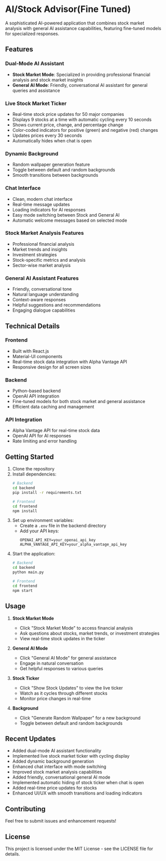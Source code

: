 # AI/Stock Advisor(Fine Tuned)

A sophisticated AI-powered application that combines stock market analysis with general AI assistance capabilities, featuring fine-tuned models for specialized responses.

## Features

### Dual-Mode AI Assistant
- **Stock Market Mode**: Specialized in providing professional financial analysis and stock market insights
- **General AI Mode**: Friendly, conversational AI assistant for general queries and assistance

### Live Stock Market Ticker
- Real-time stock price updates for 50 major companies
- Displays 9 stocks at a time with automatic cycling every 10 seconds
- Shows current price, change, and percentage change
- Color-coded indicators for positive (green) and negative (red) changes
- Updates prices every 30 seconds
- Automatically hides when chat is open

### Dynamic Background
- Random wallpaper generation feature
- Toggle between default and random backgrounds
- Smooth transitions between backgrounds

### Chat Interface
- Clean, modern chat interface
- Real-time message updates
- Loading indicators for AI responses
- Easy mode switching between Stock and General AI
- Automatic welcome messages based on selected mode

### Stock Market Analysis Features
- Professional financial analysis
- Market trends and insights
- Investment strategies
- Stock-specific metrics and analysis
- Sector-wise market analysis

### General AI Assistant Features
- Friendly, conversational tone
- Natural language understanding
- Context-aware responses
- Helpful suggestions and recommendations
- Engaging dialogue capabilities

## Technical Details

### Frontend
- Built with React.js
- Material-UI components
- Real-time stock data integration with Alpha Vantage API
- Responsive design for all screen sizes

### Backend
- Python-based backend
- OpenAI API integration
- Fine-tuned models for both stock market and general assistance
- Efficient data caching and management

### API Integration
- Alpha Vantage API for real-time stock data
- OpenAI API for AI responses
- Rate limiting and error handling

## Getting Started

1. Clone the repository
2. Install dependencies:
   ```bash
   # Backend
   cd backend
   pip install -r requirements.txt

   # Frontend
   cd frontend
   npm install
   ```
3. Set up environment variables:
   - Create a `.env` file in the backend directory
   - Add your API keys:
     ```
     OPENAI_API_KEY=your_openai_api_key
     ALPHA_VANTAGE_API_KEY=your_alpha_vantage_api_key
     ```
4. Start the application:
   ```bash
   # Backend
   cd backend
   python main.py

   # Frontend
   cd frontend
   npm start
   ```

## Usage

1. **Stock Market Mode**
   - Click "Stock Market Mode" to access financial analysis
   - Ask questions about stocks, market trends, or investment strategies
   - View real-time stock updates in the ticker

2. **General AI Mode**
   - Click "General AI Mode" for general assistance
   - Engage in natural conversation
   - Get helpful responses to various queries

3. **Stock Ticker**
   - Click "Show Stock Updates" to view the live ticker
   - Watch as it cycles through different stocks
   - Monitor price changes in real-time

4. **Background**
   - Click "Generate Random Wallpaper" for a new background
   - Toggle between default and random backgrounds

## Recent Updates

- Added dual-mode AI assistant functionality
- Implemented live stock market ticker with cycling display
- Added dynamic background generation
- Enhanced chat interface with mode switching
- Improved stock market analysis capabilities
- Added friendly, conversational general AI mode
- Implemented automatic hiding of stock ticker when chat is open
- Added real-time price updates for stocks
- Enhanced UI/UX with smooth transitions and loading indicators

## Contributing

Feel free to submit issues and enhancement requests!

## License

This project is licensed under the MIT License - see the LICENSE file for details. 